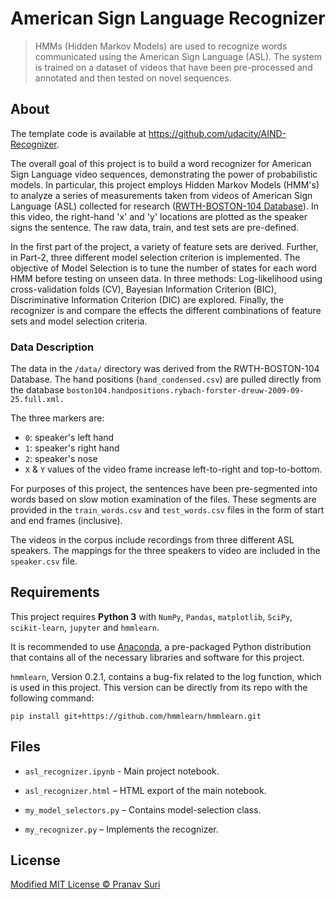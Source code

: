 # American Sign Language Recognizer
> HMMs (Hidden Markov Models) are used to recognize words communicated using the American Sign Language (ASL). The system is trained on a dataset of videos that have been pre-processed and annotated and then tested on novel sequences.

## About
The template code is available at https://github.com/udacity/AIND-Recognizer.

The overall goal of this project is to build a word recognizer for American Sign Language video sequences, demonstrating the power of probabilistic models. In particular, this project employs Hidden Markov Models (HMM's) to analyze a series of measurements taken from videos of American Sign Language (ASL) collected for research ([RWTH-BOSTON-104 Database](http://www-i6.informatik.rwth-aachen.de/~dreuw/database-rwth-boston-104.php)). In this video, the right-hand 'x' and 'y' locations are plotted as the speaker signs the sentence. The raw data, train, and test sets are pre-defined.

In the first part of the project, a variety of feature sets are derived. Further, in Part-2, three different model selection criterion is implemented. The objective of Model Selection is to tune the number of states for each word HMM before testing on unseen data. In three methods: Log-likelihood using cross-validation folds (CV), Bayesian Information Criterion (BIC), Discriminative Information Criterion (DIC) are explored. Finally, the recognizer is and compare the effects the different combinations of feature sets and model selection criteria.

### Data Description
The data in the `/data/` directory was derived from the RWTH-BOSTON-104 Database. The hand positions (`hand_condensed.csv`) are pulled directly from the database `boston104.handpositions.rybach-forster-dreuw-2009-09-25.full.xml.`

The three markers are:
- `0`: speaker's left hand
- `1`: speaker's right hand
- `2`: speaker's nose
- `X` & `Y` values of the video frame increase left-to-right and top-to-bottom.

For purposes of this project, the sentences have been pre-segmented into words based on slow motion examination of the files. These segments are provided in the `train_words.csv` and `test_words.csv` files in the form of start and end frames (inclusive).

The videos in the corpus include recordings from three different ASL speakers. The mappings for the three speakers to video are included in the `speaker.csv` file.

## Requirements
This project requires **Python 3** with `NumPy`, `Pandas`, `matplotlib`, `SciPy`, `scikit-learn`, `jupyter` and `hmmlearn`.

It is recommended to use [Anaconda](https://www.continuum.io/downloads), a pre-packaged Python distribution that contains all of the necessary libraries and software for this project.

`hmmlearn`, Version 0.2.1, contains a bug-fix related to the log function, which is used in this project. This version can be directly from its repo with the following command:

`pip install git+https://github.com/hmmlearn/hmmlearn.git`

## Files
- `asl_recognizer.ipynb` - Main project notebook.

- `asl_recognizer.html` – HTML export of the main notebook.

- `my_model_selectors.py` – Contains model-selection class.

- `my_recognizer.py` – Implements the recognizer.

## License
[Modified MIT License © Pranav Suri](/License.txt)
